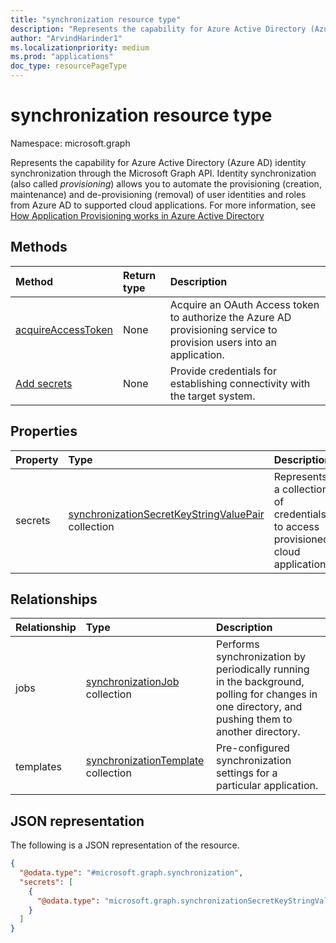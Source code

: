 ```yaml
---
title: "synchronization resource type"
description: "Represents the capability for Azure Active Directory (Azure AD) identity synchronization through the Microsoft Graph API."
author: "ArvindHarinder1"
ms.localizationpriority: medium
ms.prod: "applications"
doc_type: resourcePageType
---
```


# synchronization resource type

Namespace: microsoft.graph

Represents the capability for Azure Active Directory (Azure AD) identity synchronization through the Microsoft Graph API. Identity synchronization (also called *provisioning*) allows you to automate the provisioning (creation, maintenance) and de-provisioning (removal) of user identities and roles from Azure AD to supported cloud applications. For more information, see [How Application Provisioning works in Azure Active Directory](/azure/active-directory/app-provisioning/how-provisioning-works)

## Methods


|Method|Return type|Description|
|:---|:---|:---|
|[acquireAccessToken](../api/synchronization-synchronization-acquireaccesstoken.md)|None| Acquire an OAuth Access token to authorize the Azure AD provisioning service to provision users into an application. |
|[Add secrets](../api/synchronization-serviceprincipal-put-synchronization.md)|None| Provide credentials for establishing connectivity with the target system. |

## Properties
|Property|Type|Description|
|:---|:---|:---|
|secrets|[synchronizationSecretKeyStringValuePair](synchronization-synchronizationsecretkeystringvaluepair.md) collection| Represents a collection of credentials to access provisioned cloud applications.|

## Relationships
|Relationship|Type|Description|
|:---|:---|:---|
|jobs|[synchronizationJob](../resources/synchronization-synchronizationjob.md) collection| Performs synchronization by periodically running in the background, polling for changes in one directory, and pushing them to another directory.|
|templates|[synchronizationTemplate](../resources/synchronization-synchronizationtemplate.md) collection| Pre-configured synchronization settings for a particular application.|

## JSON representation
The following is a JSON representation of the resource.
<!-- {
  "blockType": "resource",
  "keyProperty": "id",
  "@odata.type": "microsoft.graph.synchronization",
  "openType": false
}
-->
``` json
{
  "@odata.type": "#microsoft.graph.synchronization",
  "secrets": [
    {
      "@odata.type": "microsoft.graph.synchronizationSecretKeyStringValuePair"
    }
  ]
}
```

